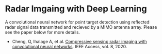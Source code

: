 # Radar Imgaing with Deep Learning 

A convolutional neural network for  point target detection using reflected radar signal data transmitted and recieved by a MIMO antenna array. Please see the paper below for more details. 

- Cheng, Q, Ihalage A, et al. [Compressive sensing radar imaging with  convolutional neural networks](https://ieeexplore.ieee.org/abstract/document/9269977). IEEE Access, vol. 8, 2020.




